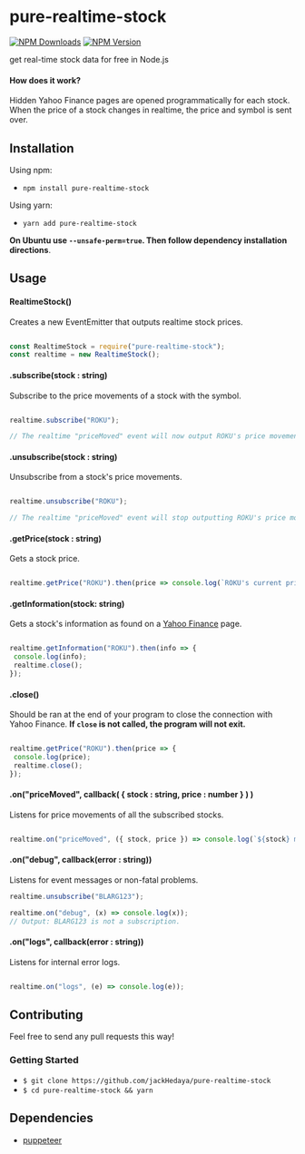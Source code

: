 # pure-realtime-stock
[![NPM Downloads](https://img.shields.io/npm/dt/pure-realtime-stock.svg?style=curved-square)](https://www.npmjs.com/package/pure-realtime-stock)
[![NPM Version](https://badge.fury.io/js/pure-realtime-stock.svg)](https://badge.fury.io/js/pure-realtime-stock)

get real-time stock data for free in Node.js

#### How does it work?
Hidden Yahoo Finance pages are opened programmatically for each stock. When the price of a stock changes in realtime, the price and symbol is sent over.

## Installation

Using npm:
+ `npm install pure-realtime-stock`

Using yarn:
+ `yarn add pure-realtime-stock`

**On Ubuntu use `--unsafe-perm=true`. Then follow dependency installation directions**.

## Usage

#### RealtimeStock()
Creates a new EventEmitter that outputs realtime stock prices.
```js

const RealtimeStock = require("pure-realtime-stock");
const realtime = new RealtimeStock();
```

#### .subscribe(stock : string)
Subscribe to the price movements of a stock with the symbol.
```js

realtime.subscribe("ROKU");

// The realtime "priceMoved" event will now output ROKU's price movements.
```

#### .unsubscribe(stock : string)
Unsubscribe from a stock's price movements.
```js

realtime.unsubscribe("ROKU");

// The realtime "priceMoved" event will stop outputting ROKU's price movements.
```

#### .getPrice(stock : string)
Gets a stock price.
```js

realtime.getPrice("ROKU").then(price => console.log(`ROKU's current price is ${price}.`));
```

#### .getInformation(stock: string)
Gets a stock's information as found on a <a href="https://finance.yahoo.com/quote/ROKU">Yahoo Finance</a> page.
```js

realtime.getInformation("ROKU").then(info => {
 console.log(info);
 realtime.close();
});
```

#### .close()
Should be ran at the end of your program to close the connection with Yahoo Finance. **If `close` is not called, the program will not exit.**
```js

realtime.getPrice("ROKU").then(price => {
 console.log(price);
 realtime.close();
});
```

#### .on("priceMoved", callback( { stock : string, price : number } ) )
Listens for price movements of all the subscribed stocks.
```js

realtime.on("priceMoved", ({ stock, price }) => console.log(`${stock} moved... new price is ${price}`);
```

#### .on("debug", callback(error : string))
Listens for event messages or non-fatal problems.
 ```js
 realtime.unsubscribe("BLARG123");
 
 realtime.on("debug", (x) => console.log(x));
 // Output: BLARG123 is not a subscription.
 ````
 
#### .on("logs", callback(error : string))
Listens for internal error logs.
 ```js
 
 realtime.on("logs", (e) => console.log(e));
 ````

## Contributing
Feel free to send any pull requests this way!

### Getting Started

+ `$ git clone https://github.com/jackHedaya/pure-realtime-stock`
+ `$ cd pure-realtime-stock && yarn`

## Dependencies

+ <a href="https://github.com/GoogleChrome/puppeteer">puppeteer</a>
